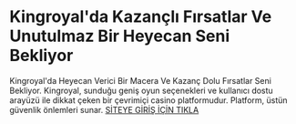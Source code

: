 # Kingroyal'da Kazançlı Fırsatlar Ve Unutulmaz Bir Heyecan Seni Bekliyor
Kingroyal'da Heyecan Verici Bir Macera Ve Kazanç Dolu Fırsatlar Seni Bekliyor. Kingroyal, sunduğu geniş oyun seçenekleri ve kullanıcı dostu arayüzü ile dikkat çeken bir çevrimiçi casino platformudur. Platform, üstün güvenlik önlemleri sunar.
<a href="https://t.me/+g-Jap03qaxM0ZjRk"> SİTEYE GİRİŞ İÇİN TIKLA </a>
